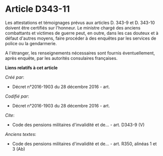 # Article D343-11

Les attestations et témoignages prévus aux articles D. 343-9 et D. 343-10 doivent être certifiés sur l'honneur. Le ministre
chargé des anciens combattants et victimes de guerre peut, en outre, dans les cas douteux et à défaut d'autres moyens, faire
procéder à des enquêtes par les services de police ou la gendarmerie.

A l'étranger, les renseignements nécessaires sont fournis éventuellement, après enquête, par les autorités consulaires
françaises.

**Liens relatifs à cet article**

_Créé par_:

  - Décret n°2016-1903 du 28 décembre 2016 - art.

_Codifié par_:

  - Décret n°2016-1903 du 28 décembre 2016 - art.

_Cite_:

  - Code des pensions militaires d'invalidité et de... - art. D343-9 (V)

_Anciens textes_:

  - Code des pensions militaires d'invalidité et de... - art. R350, alinéas 1 et 3 (Ab)
